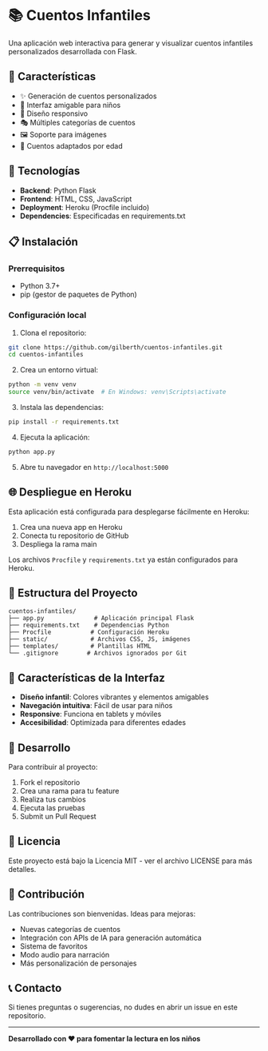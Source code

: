 # 📚 Cuentos Infantiles

Una aplicación web interactiva para generar y visualizar cuentos infantiles personalizados desarrollada con Flask.

## 🌟 Características

- ✨ Generación de cuentos personalizados
- 🎨 Interfaz amigable para niños
- 📱 Diseño responsivo
- 🎭 Múltiples categorías de cuentos
- 🖼️ Soporte para imágenes
- 📖 Cuentos adaptados por edad

## 🚀 Tecnologías

- **Backend**: Python Flask
- **Frontend**: HTML, CSS, JavaScript
- **Deployment**: Heroku (Procfile incluido)
- **Dependencies**: Especificadas en requirements.txt

## 📋 Instalación

### Prerrequisitos

- Python 3.7+
- pip (gestor de paquetes de Python)

### Configuración local

1. Clona el repositorio:
```bash
git clone https://github.com/gilberth/cuentos-infantiles.git
cd cuentos-infantiles
```

2. Crea un entorno virtual:
```bash
python -m venv venv
source venv/bin/activate  # En Windows: venv\Scripts\activate
```

3. Instala las dependencias:
```bash
pip install -r requirements.txt
```

4. Ejecuta la aplicación:
```bash
python app.py
```

5. Abre tu navegador en `http://localhost:5000`

## 🌐 Despliegue en Heroku

Esta aplicación está configurada para desplegarse fácilmente en Heroku:

1. Crea una nueva app en Heroku
2. Conecta tu repositorio de GitHub
3. Despliega la rama main

Los archivos `Procfile` y `requirements.txt` ya están configurados para Heroku.

## 📁 Estructura del Proyecto

```
cuentos-infantiles/
├── app.py              # Aplicación principal Flask
├── requirements.txt    # Dependencias Python
├── Procfile           # Configuración Heroku
├── static/            # Archivos CSS, JS, imágenes
├── templates/         # Plantillas HTML
└── .gitignore        # Archivos ignorados por Git
```

## 🎨 Características de la Interfaz

- **Diseño infantil**: Colores vibrantes y elementos amigables
- **Navegación intuitiva**: Fácil de usar para niños
- **Responsive**: Funciona en tablets y móviles
- **Accesibilidad**: Optimizada para diferentes edades

## 🔧 Desarrollo

Para contribuir al proyecto:

1. Fork el repositorio
2. Crea una rama para tu feature
3. Realiza tus cambios
4. Ejecuta las pruebas
5. Submit un Pull Request

## 📝 Licencia

Este proyecto está bajo la Licencia MIT - ver el archivo LICENSE para más detalles.

## 🤝 Contribución

Las contribuciones son bienvenidas. Ideas para mejoras:

- Nuevas categorías de cuentos
- Integración con APIs de IA para generación automática
- Sistema de favoritos
- Modo audio para narración
- Más personalización de personajes

## 📞 Contacto

Si tienes preguntas o sugerencias, no dudes en abrir un issue en este repositorio.

---

**Desarrollado con ❤️ para fomentar la lectura en los niños**